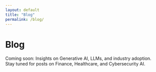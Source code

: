 ```yaml
---
layout: default
title: "Blog"
permalink: /blog/
---
```

# Blog  

Coming soon: Insights on Generative AI, LLMs, and industry adoption.  
Stay tuned for posts on Finance, Healthcare, and Cybersecurity AI.
